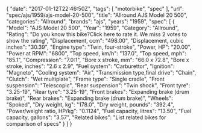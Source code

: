 {
    "date": "2017-01-12T22:46:50Z",
    "tags": [
        "motorbike",
        "spec"
    ],
    "url": "spec\/ajs\/1959\/ajs-model-20-500",
    "title": "Allround AJS Model 20 500",
    "categories": "Allround",
    "brands": "ajs",
    "years": "1959",
    "spec": [
        {
            "Model": "AJS Model 20 500",
            "Year": "1959",
            "Category": "Allround",
            "Rating": "Do you know this bike?Click here to rate it. We miss 2 votes to show the rating",
            "Displacement, ccm": "498.00",
            "Displacement, cubic inches": "30.39",
            "Engine type": "Twin, four-stroke",
            "Power, HP": "20.00",
            "Power at RPM": "6800",
            "Top speed, km\/h": "137.0",
            "Top speed, mph": "85.1",
            "Compression": "7.0:1",
            "Bore x stroke, mm": "66.0 x 72.8",
            "Bore x stroke, inches": "2.6 x 2.9",
            "Fuel system": "Carburettor",
            "Ignition": "Magneto",
            "Cooling system": "Air",
            "Transmission type,final drive": "Chain",
            "Clutch": "Wet multiplate",
            "Frame type": "Single cradle",
            "Front suspension": "Telescopic",
            "Rear suspension": "Twin shock",
            "Front tyre": "3.25-19",
            "Rear tyre": "3.25-19",
            "Front brakes": "Expanding brake (drum brake)",
            "Rear brakes": "Expanding brake (drum brake)",
            "Wheels": "Spoked",
            "Dry weight, kg": "178.0",
            "Dry weight, pounds": "392.4",
            "Power\/weight ratio, HP\/kg": "0.1124",
            "Fuel capacity, litres": "13.50",
            "Fuel capacity, gallons": "3.57",
            "Related bikes": "List related bikes for comparison of specs"
        }
    ]
}